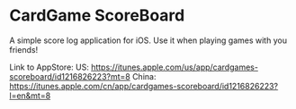 # CardGame ScoreBoard

A simple score log application for iOS. Use it when playing games with you friends!

Link to AppStore:
US: https://itunes.apple.com/us/app/cardgames-scoreboard/id1216826223?mt=8
China: https://itunes.apple.com/cn/app/cardgames-scoreboard/id1216826223?l=en&mt=8